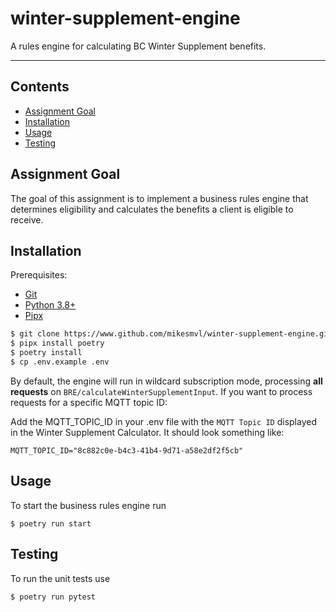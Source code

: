 # winter-supplement-engine
A rules engine for calculating BC Winter Supplement benefits.

---

## Contents

- [Assignment Goal](#assignment-overview)
- [Installation](#installation)
- [Usage](#usage)
- [Testing](#testing)

## Assignment Goal

The goal of this assignment is to implement a business rules engine that determines eligibility and calculates the benefits a client is eligible to receive.

## Installation

Prerequisites:
- [Git](https://git-scm.com/book/en/v2/Getting-Started-Installing-Git)
- [Python 3.8+](https://realpython.com/installing-python/)
- [Pipx](https://pipx.pypa.io/stable/installation/)

```bash
$ git clone https://www.github.com/mikesmvl/winter-supplement-engine.git
$ pipx install poetry
$ poetry install
$ cp .env.example .env
```

By default, the engine will run in wildcard subscription mode, processing **all requests** on `BRE/calculateWinterSupplementInput`. If you want to process requests for a specific MQTT topic ID:

Add the MQTT_TOPIC_ID in your .env file with the `MQTT Topic ID` displayed in the Winter Supplement Calculator. It should look something like:

```
MQTT_TOPIC_ID="8c882c0e-b4c3-41b4-9d71-a58e2df2f5cb"
```

## Usage

To start the business rules engine run

```shell
$ poetry run start
```

## Testing

To run the unit tests use
```shell
$ poetry run pytest
```
